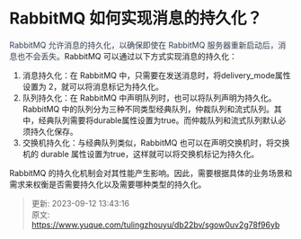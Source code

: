 # RabbitMQ 如何实现消息的持久化？

<font style="color:rgb(55, 65, 81);background-color:rgb(247, 247, 248);">RabbitMQ 允许消息的持久化，以确保即使在 RabbitMQ 服务器重新启动后，消息也不会丢失。</font>RabbitMQ 可以通过以下方式实现消息的持久化：

1. 消息持久化：在 RabbitMQ 中，只需要在发送消息时，将delivery_mode属性设置为 2，就可以将消息标记为持久化。
2. 队列持久化：在 RabbitMQ 中声明队列时，也可以将队列声明为持久化。RabbitMQ 中的队列分为三种不同类型经典队列，仲裁队列和流式队列。其中，经典队列需要将durable属性设置为true。而仲裁队列和流式队列默认必须持久化保存。
3. 交换机持久化：与经典队列类似，RabbitMQ 也可以在声明交换机时，将交换机的 durable 属性设置为true，这样就可以将交换机标记为持久化。

RabbitMQ 的持久化机制会对其性能产生影响。因此，需要根据具体的业务场景和需求来权衡是否需要持久化以及需要哪种类型的持久化。



> 更新: 2023-09-12 13:43:16  
> 原文: <https://www.yuque.com/tulingzhouyu/db22bv/sgow0uv2g78f96yb>